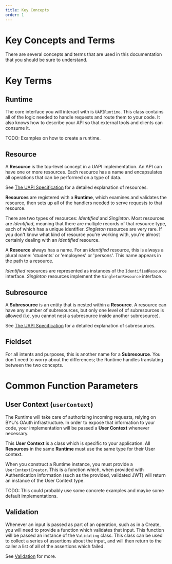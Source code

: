 ```yaml
---
title: Key Concepts
order: 1
---
```


# Key Concepts and Terms

There are several concepts and terms that are used in this documentation that you should be sure to understand.

# Key Terms

## Runtime

The core interface you will interact with is `UAPIRuntime`.  This class contains all of the logic needed to handle requests
and route them to your code. It also knows how to describe your API so that external tools and clients can consume it.

TODO: Examples on how to create a runtime.

## Resource

A **Resource** is the top-level concept in a UAPI implementation. An API can have one or more resources.  Each resource
has a name and encapsulates all operations that can be performed on a type of data.

See [The UAPI Specification](https://github.com/byu-oit/UAPI-Specification/blob/master/University%20API%20Specification.md#30-resources)
for a detailed explanation of resources.

**Resources** are registered with a **Runtime**, which examines and validates the resource, then sets up all of the handlers
needed to serve requests to that resource.

There are two types of resources: *Identified* and *Singleton*.  Most resources are *Identified*, meaning that there are
multiple records of that resource type, each of which has a unique identifier.  *Singleton* resources are very rare. If 
you don't know what kind of resource you're working with, you're almost certainly dealing with an *Identified* resource.

A **Resource** always has a name.  For an *Identified* resource, this is always a plural name: 'students' or 'employees'
or 'persons'. This name appears in the path to a resource.

*Identified* resources are represented as instances of the `IdentifiedResource` interface. *Singleton* resources implement
the `SingletonResource` interface.

## Subresource

A **Subresource** is an entity that is nested within a **Resource**. A resource can have any number of subresources,
but only one level of of subresources is allowed (i.e, you cannot nest a subresource inside another subresource).

See [The UAPI Specification](https://github.com/byu-oit/UAPI-Specification/blob/master/University%20API%20Specification.md#324-representing-sub-resources)
for a detailed explanation of subresources.

## Fieldset

For all intents and purposes, this is another name for a **Subresource**. You don't need to worry about the differences;
the Runtime handles translating between the two concepts.

# Common Function Parameters

## User Context (`userContext`)

The Runtime will take care of authorizing incoming requests, relying on BYU's OAuth infrastructure. In order to expose
that information to your code, your implementation will be passed a **User Context** whenever necessary.

This **User Context** is a class which is specific to your application. All **Resources** in the same **Runtime** must
use the same type for their User context.

When you construct a Runtime instance, you must provide a `UserContextCreator`.  This is a function which, when provided
with Authentication information (such as the provided, validated JWT) will return an instance of the User Context type.

TODO: This could probably use some concrete examples and maybe some default implementations.

## Validation

Whenever an input is passed as part of an operation, such as in a Create, you will need to provide a function which
validates that input.  This function will be passed an instance of the `Validating` class.  This class can be used
to collect a series of assertions about the input, and will then return to the caller a list of all of the assertions which failed.

See [Validation](./validating-inputs.md) for more.
